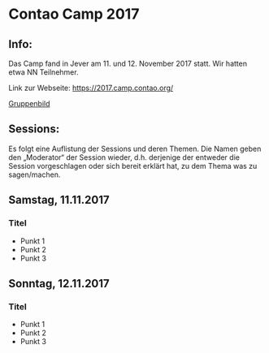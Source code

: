 # Contao Camp 2017

## Info:
Das Camp fand in Jever am 11. und 12. November 2017 statt. Wir hatten etwa NN Teilnehmer.

Link zur Webseite: https://2017.camp.contao.org/

[Gruppenbild](2017_gruppenbild.jpg)

## Sessions:
Es folgt eine Auflistung der Sessions und deren Themen. Die Namen geben den
„Moderator“ der Session wieder, d.h. derjenige der entweder die Session
vorgeschlagen oder sich bereit erklärt hat, zu dem Thema was zu sagen/machen.

## Samstag, 11.11.2017


### Titel

* Punkt 1
* Punkt 2
* Punkt 3


## Sonntag, 12.11.2017

### Titel

* Punkt 1
* Punkt 2
* Punkt 3
